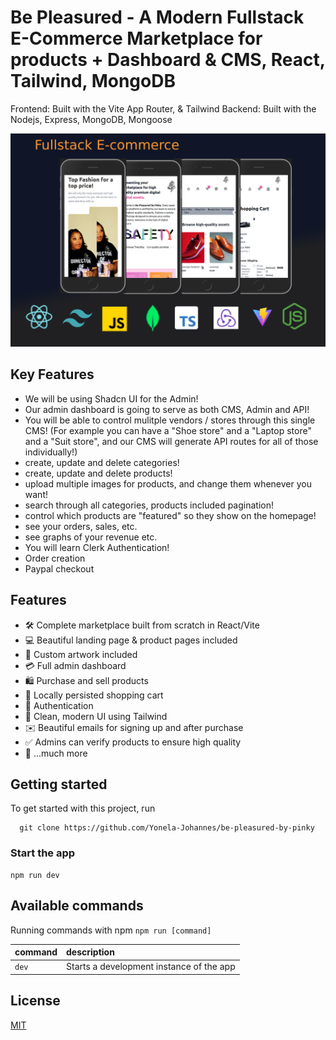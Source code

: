 # Be Pleasured  - A Modern Fullstack E-Commerce Marketplace for products + Dashboard & CMS, React, Tailwind, MongoDB

Frontend: Built with the Vite App Router, & Tailwind
Backend: Built with the Nodejs, Express, MongoDB, Mongoose

![Project Image](https://raw.githubusercontent.com/Yonela-Johannes/be-pleasured-by-pinky/main/client/public/pinky.png)

## Key Features

- We will be using Shadcn UI for the Admin!
- Our admin dashboard is going to serve as both CMS, Admin and API!
- You will be able to control mulitple vendors / stores through this single CMS! (For example you can have a "Shoe store" and a "Laptop store" and a "Suit store", and our CMS will generate API routes for all of those individually!)
- create, update and delete categories!
- create, update and delete products!
- upload multiple images for products, and change them whenever you want!
- search through all categories, products included pagination!
- control which products are "featured" so they show on the homepage!
- see your orders, sales, etc.
- see graphs of your revenue etc.
- You will learn Clerk Authentication!
- Order creation
- Paypal checkout

## Features

- 🛠️ Complete marketplace built from scratch in React/Vite
- 💻 Beautiful landing page & product pages included
- 🎨 Custom artwork included
- 💳 Full admin dashboard
- 🛍️ Purchase and sell products
- 🛒 Locally persisted shopping cart
- 🔑 Authentication
- 🌟 Clean, modern UI using Tailwind
- ✉️ Beautiful emails for signing up and after purchase
- ✅ Admins can verify products to ensure high quality
- 🎁 ...much more

## Getting started

To get started with this project, run

```~~bash~~
  git clone https://github.com/Yonela-Johannes/be-pleasured-by-pinky
```

### Start the app

```shell
npm run dev
```

## Available commands

Running commands with npm `npm run [command]`

| command         | description                              |
| :-------------- | :--------------------------------------- |
| `dev`           | Starts a development instance of the app |

## License

[MIT](https://choosealicense.com/licenses/mit/)
